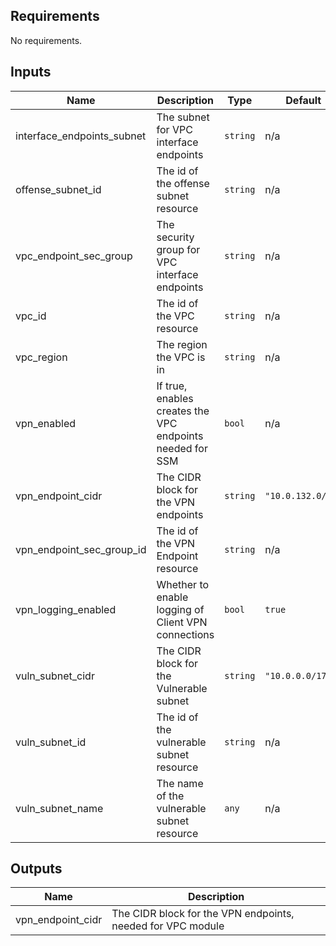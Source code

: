 ## Requirements

No requirements.

## Inputs

| Name | Description | Type | Default |
|------|-------------|------|---------|
| interface\_endpoints\_subnet | The subnet for VPC interface endpoints | `string` | n/a |
| offense\_subnet\_id | The id of the offense subnet resource | `string` | n/a |
| vpc\_endpoint\_sec\_group | The security group for VPC interface endpoints | `string` | n/a |
| vpc\_id | The id of the VPC resource | `string` | n/a |
| vpc\_region | The region the VPC is in | `string` | n/a |
| vpn\_enabled | If true, enables creates the VPC endpoints needed for SSM | `bool` | n/a |
| vpn\_endpoint\_cidr | The CIDR block for the VPN endpoints | `string` | `"10.0.132.0/22"` |
| vpn\_endpoint\_sec\_group\_id | The id of the VPN Endpoint resource | `string` | n/a |
| vpn\_logging\_enabled | Whether to enable logging of Client VPN connections | `bool` | `true` |
| vuln\_subnet\_cidr | The CIDR block for the Vulnerable subnet | `string` | `"10.0.0.0/17"` |
| vuln\_subnet\_id | The id of the vulnerable subnet resource | `string` | n/a |
| vuln\_subnet\_name | The name of the vulnerable subnet resource | `any` | n/a |

## Outputs

| Name | Description |
|------|-------------|
| vpn\_endpoint\_cidr | The CIDR block for the VPN endpoints, needed for VPC module |

